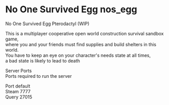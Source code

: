 # No One Survived Egg nos_egg
No One Survived Egg Pterodactyl (WIP)

This is a multiplayer cooperative open world construction survival sandbox game,<br> where you and your friends must find supplies and build shelters in this world.<br> You have to keep an eye on your character's needs state at all times,<br> a bad state is likely to lead to death

Server Ports<br>
Ports required to run the server

Port	default <br>
Steam	7777<br>
Query 27015
